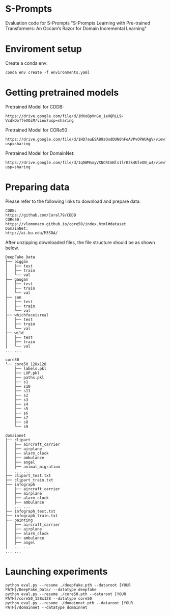 # S-Prompts
Evaluation code for S-Prompts
"S-Prompts Learning with Pre-trained Transformers: An Occam’s Razor for Domain Incremental Learning"

# Enviroment setup
Create a conda env:
```
conda env create -f environments.yaml
```
# Getting pretrained models

Pretrained Model for CDDB:
```angular2html
https://drive.google.com/file/d/1MXoBpVnGe_1aHQRLL9-VcdkDoTfeXOiM/view?usp=sharing
```

Pretrained Model for CORe50:
```angular2html
https://drive.google.com/file/d/1HD7auESA89zOxdDUN0hFeAVPvOPWUAgV/view?usp=sharing
```

Pretrained Model for DomainNet:
```angular2html
https://drive.google.com/file/d/1qDWMnxyVXNCRCmNls1lrB3k4UleON_w4/view?usp=sharing
```



# Preparing data
Please refer to the following links to download and prepare data. 
```
CDDB:
https://github.com/Coral79/CDDB
CORe50:
https://vlomonaco.github.io/core50/index.html#dataset
DomainNet:
http://ai.bu.edu/M3SDA/

```

After unzipping downloaded files, the file structure should be as shown below.

```
DeepFake_Data
├── biggan
│   ├── test
│   ├── train
│   └── val
├── gaugan
│   ├── test
│   ├── train
│   └── val
├── san
│   ├── test
│   ├── train
│   └── val
├── whichfaceisreal
│   ├── test
│   ├── train
│   └── val
├── wild
│   ├── test
│   ├── train
│   └── val
... ...
```

```
core50
└── core50_128x128
    ├── labels.pkl
    ├── LUP.pkl
    ├── paths.pkl
    ├── s1
    ├── s10
    ├── s11
    ├── s2
    ├── s3
    ├── s4
    ├── s5
    ├── s6
    ├── s7
    ├── s8
    └── s9

```

```angular2html
domainnet
├── clipart
│   ├── aircraft_carrier
│   ├── airplane
│   ├── alarm_clock
│   ├── ambulance
│   ├── angel
│   ├── animal_migration
│   ... ...
├── clipart_test.txt
├── clipart_train.txt
├── infograph
│   ├── aircraft_carrier
│   ├── airplane
│   ├── alarm_clock
│   ├── ambulance
│   ... ...
├── infograph_test.txt
├── infograph_train.txt
├── painting
│   ├── aircraft_carrier
│   ├── airplane
│   ├── alarm_clock
│   ├── ambulance
│   ├── angel
│   ... ...
... ...
```





# Launching experiments

[//]: # (```)

[//]: # (python eval.py --resume ./deepfake.pth --dataroot ../DeepFake_Data/CL_data/ --datatype deepfake )

[//]: # (python eval.py --resume ./core50.pth --dataroot ../core50/data/core50_128x128 --datatype core50 )

[//]: # (python eval.py --resume ./domainnet.pth --dataroot ../datasets/domainnet --datatype domainnet )

[//]: # (```)
```
python eval.py --resume ./deepfake.pth --dataroot [YOUR PATH]/DeepFake_Data/ --datatype deepfake 
python eval.py --resume ./core50.pth --dataroot [YOUR PATH]/core50_128x128 --datatype core50 
python eval.py --resume ./domainnet.pth --dataroot [YOUR PATH]/domainnet --datatype domainnet 

```
